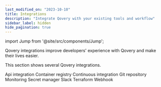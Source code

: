 ```yaml
---
last_modified_on: "2023-10-10"
title: Integrations
description: "Integrate Qovery with your existing tools and workflow"
sidebar_label: hidden
hide_pagination: true
---
```


import Jump from '@site/src/components/Jump';

Qovery integrations improve developers' experience with Qovery and make their lives easier.

This section shows several Qovery integrations.

<Jump to="/docs/using-qovery/integration/api-integration/">Api integration</Jump>
<Jump to="/docs/using-qovery/integration/container-registry/">Container registry</Jump>
<Jump to="/docs/using-qovery/integration/continuous-integration/">Continuous integration</Jump>
<Jump to="/docs/using-qovery/integration/git-repository/">Git repository</Jump>
<Jump to="/docs/using-qovery/integration/monitoring/">Monitoring</Jump>
<Jump to="/docs/using-qovery/integration/secret-manager/">Secret manager</Jump>
<Jump to="/docs/using-qovery/integration/slack/">Slack</Jump>
<Jump to="/docs/using-qovery/integration/terraform/">Terraform</Jump>
<Jump to="/docs/using-qovery/integration/webhook/">Webhook</Jump>




